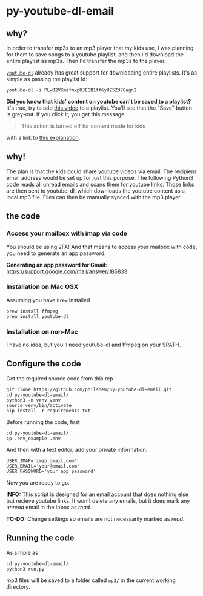 # py-youtube-dl-email

## why?

In order to transfer mp3s to an mp3 player that my kids use, I was planning for them to save songs to a youtube playlist, and then I'd download the entire playlist as mp3s. Then I'd transfer the mp3s to the player.

[`youtube-dl`](https://ytdl-org.github.io/youtube-dl/) already has great support for downloading entire playlists. It's as simple as passing the playlist id:

```
youtube-dl -i PLwJ2VKmefmxpUJEGB1ff6yUZ5Zd7Gegn2
```

**Did you know that kids' content on youtube can't be saved to a playlist?** It's true, try to add [this video](https://www.youtube.com/watch?v=-CSxGHve60E) to a playlist. You'll see that the "Save" button is grey-out. If you click it, you get this message:

> This action is turned off for content made for kids

with a link to [this explanation](https://support.google.com/youtube/answer/9632097?nohelpkit=1&hl=en).

## why!

The plan is that the kids could share youtube videos via email. The recipient email address would be set up for just this purpose. The following Python3 code reads all unread emails and scans them for youtube links. Those links are then sent to youtube-dl, which downloads the youtube content as a local mp3 file. Files can then be manually synced with the mp3 player.

## the code

### Access your mailbox with imap via code

You should be using 2FA! And that means to access your mailbox with code, you need to generate an app password.

**Generating an app password for Gmail:** https://support.google.com/mail/answer/185833

### Installation on Mac OSX

Assuming you have `brew` installed

```
brew install ffmpeg
brew install youtube-dl
```

### Installation on non-Mac

I have no idea, but you'll need youtube-dl and ffmpeg on your $PATH.

## Configure the code

Get the required source code from this rep

```
git clone https://github.com/philshem/py-youtube-dl-email.git
cd py-youtube-dl-email/
python3 -m venv venv
source venv/bin/activate
pip install -r requirements.txt
```

Before running the code, first

```
cd py-youtube-dl-email/
cp .env_example .env
```

And then with a text editor, add your private information:

```
USER_IMAP='imap.gmail.com'
USER_EMAIL='your@email.com'
USER_PASSWORD='your app password'
```

Now you are ready to go.

**INFO:** This script is designed for an email account that does nothing else but recieve youtube links. It won't delete any emails, but it does mark any _unread_ email in the Inbox as _read_.

**TO-DO:** Change settings so emails are not necessarily marked as _read_.

## Running the code

As simple as 

```
cd py-youtube-dl-email/
python3 run.py
```

mp3 files will be saved to a folder called `mp3/` in the current working directory.
